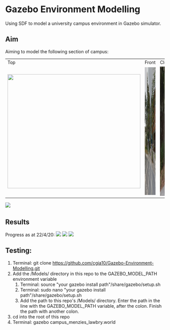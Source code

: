 # Gazebo Environment Modelling
Using SDF to model a university campus environment in Gazebo simulator.

## Aim
Aiming to model the following section of campus:

<table>
  <tr>
    <p align="center">
        <td>Top</td>
    </p>
    <p align="middle">
        <td>Front</td>
    </p>
    <td>Closeup</td>
  </tr>
  <tr>
    <td><img src="https://raw.github.com/cgia10/Gazebo-Environment-Modelling/master/Images/campus_top.JPG" width=420 height=360></td>
    <td><img src="Images/campus_front.JPG" width=909 height=403></td>
    <td><img src="Images/campus_closeup.JPG" width=881 height=408></td>
  </tr>
 </table>

![](https://raw.github.com/cgia10/Gazebo-Environment-Modelling/master/Images/campus.JPG)

## Results
Progress as at 22/4/20:
![](https://raw.github.com/cgia10/Gazebo-Environment-Modelling/master/Images/model_top.png)
![](https://raw.github.com/cgia10/Gazebo-Environment-Modelling/master/Images/model_front.png)
![](https://raw.github.com/cgia10/Gazebo-Environment-Modelling/master/Images/model_closeup.png)

## Testing:
1. Terminal: git clone https://github.com/cgia10/Gazebo-Environment-Modelling.git
2. Add the /Models/ directory in this repo to the GAZEBO_MODEL_PATH environment variable
    1. Terminal: source "your gazebo install path"/share/gazebo/setup.sh
    2. Terminal: sudo nano "your gazebo install path"/share/gazebo/setup.sh
    3. Add the path to this repo's /Models/ directory. Enter the path in the line with the GAZEBO_MODEL_PATH variable, after the colon. Finish the path with another colon.
3. cd into the root of this repo
4. Terminal: gazebo campus_menzies_lawbry.world
